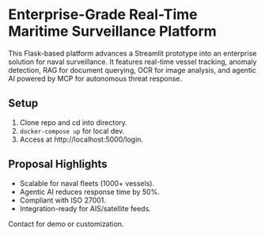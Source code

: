 # Enterprise-Grade Real-Time Maritime Surveillance Platform

This Flask-based platform advances a Streamlit prototype into an enterprise solution for naval surveillance. It features real-time vessel tracking, anomaly detection, RAG for document querying, OCR for image analysis, and agentic AI powered by MCP for autonomous threat response.

## Setup
1. Clone repo and cd into directory.
2. `docker-compose up` for local dev.
3. Access at http://localhost:5000/login.

## Proposal Highlights
- Scalable for naval fleets (1000+ vessels).
- Agentic AI reduces response time by 50%.
- Compliant with ISO 27001.
- Integration-ready for AIS/satellite feeds.

Contact for demo or customization.